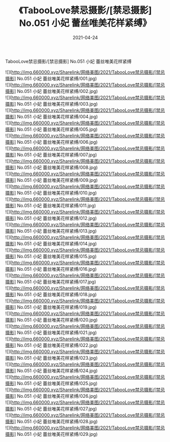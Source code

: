 ﻿---
layout: post
title:  《TabooLove禁忌摄影/[禁忌摄影] No.051 小妃 蕾丝唯美花样紧缚》
date:   2021-04-24
img: http://img.660000.xyz/Sharelink/网络美图/2021/TabooLove禁忌摄影/[禁忌摄影] No.051 小妃 蕾丝唯美花样紧缚/000.jpg
categories: [美女, 清纯, 唯美]
---

TabooLove禁忌摄影/[禁忌摄影] No.051 小妃 蕾丝唯美花样紧缚

 ![](http://img.660000.xyz/Sharelink/网络美图/2021/TabooLove禁忌摄影/[禁忌摄影] No.051 小妃 蕾丝唯美花样紧缚/001.jpg) <br>![](http://img.660000.xyz/Sharelink/网络美图/2021/TabooLove禁忌摄影/[禁忌摄影] No.051 小妃 蕾丝唯美花样紧缚/002.jpg) <br>![](http://img.660000.xyz/Sharelink/网络美图/2021/TabooLove禁忌摄影/[禁忌摄影] No.051 小妃 蕾丝唯美花样紧缚/003.jpg) <br>![](http://img.660000.xyz/Sharelink/网络美图/2021/TabooLove禁忌摄影/[禁忌摄影] No.051 小妃 蕾丝唯美花样紧缚/004.jpg) <br>![](http://img.660000.xyz/Sharelink/网络美图/2021/TabooLove禁忌摄影/[禁忌摄影] No.051 小妃 蕾丝唯美花样紧缚/005.jpg) <br>![](http://img.660000.xyz/Sharelink/网络美图/2021/TabooLove禁忌摄影/[禁忌摄影] No.051 小妃 蕾丝唯美花样紧缚/006.jpg) <br>![](http://img.660000.xyz/Sharelink/网络美图/2021/TabooLove禁忌摄影/[禁忌摄影] No.051 小妃 蕾丝唯美花样紧缚/007.jpg) <br>![](http://img.660000.xyz/Sharelink/网络美图/2021/TabooLove禁忌摄影/[禁忌摄影] No.051 小妃 蕾丝唯美花样紧缚/008.jpg) <br>![](http://img.660000.xyz/Sharelink/网络美图/2021/TabooLove禁忌摄影/[禁忌摄影] No.051 小妃 蕾丝唯美花样紧缚/009.jpg) <br>![](http://img.660000.xyz/Sharelink/网络美图/2021/TabooLove禁忌摄影/[禁忌摄影] No.051 小妃 蕾丝唯美花样紧缚/010.jpg) <br>![](http://img.660000.xyz/Sharelink/网络美图/2021/TabooLove禁忌摄影/[禁忌摄影] No.051 小妃 蕾丝唯美花样紧缚/011.jpg) <br>![](http://img.660000.xyz/Sharelink/网络美图/2021/TabooLove禁忌摄影/[禁忌摄影] No.051 小妃 蕾丝唯美花样紧缚/012.jpg) <br>![](http://img.660000.xyz/Sharelink/网络美图/2021/TabooLove禁忌摄影/[禁忌摄影] No.051 小妃 蕾丝唯美花样紧缚/013.jpg) <br>![](http://img.660000.xyz/Sharelink/网络美图/2021/TabooLove禁忌摄影/[禁忌摄影] No.051 小妃 蕾丝唯美花样紧缚/014.jpg) <br>![](http://img.660000.xyz/Sharelink/网络美图/2021/TabooLove禁忌摄影/[禁忌摄影] No.051 小妃 蕾丝唯美花样紧缚/015.jpg) <br>![](http://img.660000.xyz/Sharelink/网络美图/2021/TabooLove禁忌摄影/[禁忌摄影] No.051 小妃 蕾丝唯美花样紧缚/016.jpg) <br>![](http://img.660000.xyz/Sharelink/网络美图/2021/TabooLove禁忌摄影/[禁忌摄影] No.051 小妃 蕾丝唯美花样紧缚/017.jpg) <br>![](http://img.660000.xyz/Sharelink/网络美图/2021/TabooLove禁忌摄影/[禁忌摄影] No.051 小妃 蕾丝唯美花样紧缚/018.jpg) <br>![](http://img.660000.xyz/Sharelink/网络美图/2021/TabooLove禁忌摄影/[禁忌摄影] No.051 小妃 蕾丝唯美花样紧缚/019.jpg) <br>![](http://img.660000.xyz/Sharelink/网络美图/2021/TabooLove禁忌摄影/[禁忌摄影] No.051 小妃 蕾丝唯美花样紧缚/020.jpg) <br>![](http://img.660000.xyz/Sharelink/网络美图/2021/TabooLove禁忌摄影/[禁忌摄影] No.051 小妃 蕾丝唯美花样紧缚/021.jpg) <br>![](http://img.660000.xyz/Sharelink/网络美图/2021/TabooLove禁忌摄影/[禁忌摄影] No.051 小妃 蕾丝唯美花样紧缚/022.jpg) <br>![](http://img.660000.xyz/Sharelink/网络美图/2021/TabooLove禁忌摄影/[禁忌摄影] No.051 小妃 蕾丝唯美花样紧缚/023.jpg) <br>![](http://img.660000.xyz/Sharelink/网络美图/2021/TabooLove禁忌摄影/[禁忌摄影] No.051 小妃 蕾丝唯美花样紧缚/024.jpg) <br>![](http://img.660000.xyz/Sharelink/网络美图/2021/TabooLove禁忌摄影/[禁忌摄影] No.051 小妃 蕾丝唯美花样紧缚/025.jpg) <br>![](http://img.660000.xyz/Sharelink/网络美图/2021/TabooLove禁忌摄影/[禁忌摄影] No.051 小妃 蕾丝唯美花样紧缚/026.jpg) <br>![](http://img.660000.xyz/Sharelink/网络美图/2021/TabooLove禁忌摄影/[禁忌摄影] No.051 小妃 蕾丝唯美花样紧缚/027.jpg) <br>![](http://img.660000.xyz/Sharelink/网络美图/2021/TabooLove禁忌摄影/[禁忌摄影] No.051 小妃 蕾丝唯美花样紧缚/028.jpg) <br>![](http://img.660000.xyz/Sharelink/网络美图/2021/TabooLove禁忌摄影/[禁忌摄影] No.051 小妃 蕾丝唯美花样紧缚/029.jpg) <br>